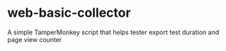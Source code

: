 # web-basic-collector
A simple TamperMonkey script that helps tester export test duration and page view counter

